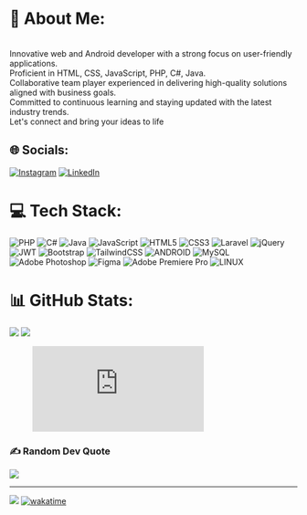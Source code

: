 # 💫 About Me:
<br> Innovative web and Android developer with a strong focus on user-friendly applications.<br> Proficient in HTML, CSS, JavaScript, PHP, C#, Java. <br>Collaborative team player experienced in delivering high-quality solutions aligned with business goals. <br>Committed to continuous learning and staying updated with the latest industry trends. <br>Let's connect and bring your ideas to life


## 🌐 Socials:
[![Instagram](https://img.shields.io/badge/Instagram-%23E4405F.svg?logo=Instagram&logoColor=white)](https://instagram.com/meti.dev) [![LinkedIn](https://img.shields.io/badge/LinkedIn-%230077B5.svg?logo=linkedin&logoColor=white)](https://linkedin.com/in/mehdi-anvari-63885a27b) 

# 💻 Tech Stack:
![PHP](https://img.shields.io/badge/php-%23777BB4.svg?style=for-the-badge&logo=php&logoColor=white) ![C#](https://img.shields.io/badge/c%23-%23239120.svg?style=for-the-badge&logo=c-sharp&logoColor=white) ![Java](https://img.shields.io/badge/java-%23ED8B00.svg?style=for-the-badge&logo=java&logoColor=white) ![JavaScript](https://img.shields.io/badge/javascript-%23323330.svg?style=for-the-badge&logo=javascript&logoColor=%23F7DF1E) ![HTML5](https://img.shields.io/badge/html5-%23E34F26.svg?style=for-the-badge&logo=html5&logoColor=white) ![CSS3](https://img.shields.io/badge/css3-%231572B6.svg?style=for-the-badge&logo=css3&logoColor=white) ![Laravel](https://img.shields.io/badge/laravel-%23FF2D20.svg?style=for-the-badge&logo=laravel&logoColor=white) ![jQuery](https://img.shields.io/badge/jquery-%230769AD.svg?style=for-the-badge&logo=jquery&logoColor=white) ![JWT](https://img.shields.io/badge/JWT-black?style=for-the-badge&logo=JSON%20web%20tokens) ![Bootstrap](https://img.shields.io/badge/bootstrap-%23563D7C.svg?style=for-the-badge&logo=bootstrap&logoColor=white) ![TailwindCSS](https://img.shields.io/badge/tailwindcss-%2338B2AC.svg?style=for-the-badge&logo=tailwind-css&logoColor=white) ![ANDROID](https://img.shields.io/badge/android-%2320232a.svg?style=for-the-badge&logo=android&logoColor=%a4c639) ![MySQL](https://img.shields.io/badge/mysql-%2300f.svg?style=for-the-badge&logo=mysql&logoColor=white) ![Adobe Photoshop](https://img.shields.io/badge/adobephotoshop-%2331A8FF.svg?style=for-the-badge&logo=adobephotoshop&logoColor=white) 	![Figma](https://img.shields.io/badge/figma-%23F24E1E.svg?style=for-the-badge&logo=figma&logoColor=white) ![Adobe Premiere Pro](https://img.shields.io/badge/Adobe%20Premiere%20Pro-9999FF.svg?style=for-the-badge&logo=Adobe%20Premiere%20Pro&logoColor=white) ![LINUX](https://img.shields.io/badge/Linux-FCC624?style=for-the-badge&logo=linux&logoColor=black)
# 📊 GitHub Stats:

![](https://github-readme-streak-stats.herokuapp.com/?user=metidev&theme=dark&hide_border=false)
![](https://github-readme-stats.vercel.app/api/top-langs/?username=metidev&theme=dark&hide_border=false&include_all_commits=false&count_private=false&layout=compact)
<figure><embed src="https://wakatime.com/share/@metidev/58f0817e-96b9-435b-ab2d-ce2ebe659816.svg"></embed></figure>


### ✍️ Random Dev Quote
![](https://quotes-github-readme.vercel.app/api?type=horizontal&theme=radical)


---
[![](https://visitcount.itsvg.in/api?id=metidev&label=Profile%20Views&pretty=true)](https://visitcount.itsvg.in)
[![wakatime](https://wakatime.com/badge/user/2a8d99ad-963e-4dc3-9d8e-92c4a2612663.svg)](https://wakatime.com/@2a8d99ad-963e-4dc3-9d8e-92c4a2612663)
<!-- Proudly created with GPRM ( https://gprm.itsvg.in ) -->
